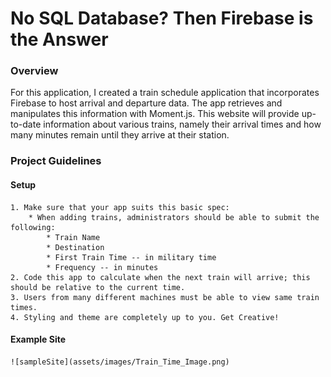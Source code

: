 # No SQL Database? Then Firebase is the Answer

### Overview

For this application, I created a train schedule application that incorporates Firebase to host arrival and departure data. The app retrieves and manipulates this information with Moment.js. This website will provide up-to-date information about various trains, namely their arrival times and how many minutes remain until they arrive at their station.

### Project Guidelines

#### Setup

    1. Make sure that your app suits this basic spec:
        * When adding trains, administrators should be able to submit the following:
            * Train Name
            * Destination
            * First Train Time -- in military time
            * Frequency -- in minutes
    2. Code this app to calculate when the next train will arrive; this should be relative to the current time.
    3. Users from many different machines must be able to view same train times.
    4. Styling and theme are completely up to you. Get Creative!

#### Example Site

    ![sampleSite](assets/images/Train_Time_Image.png)
            

